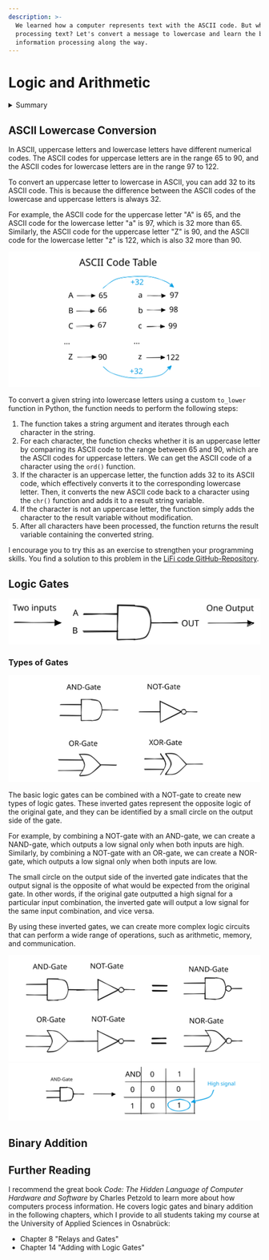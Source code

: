 ```yaml
---
description: >-
  We learned how a computer represents text with the ASCII code. But what about
  processing text? Let's convert a message to lowercase and learn the basics of
  information processing along the way.
---
```


# Logic and Arithmetic

<details>

<summary>Summary</summary>

In this lesson, you'll learn:

* How you can use simple addition to convert ASCII letters to lowercase.
* That computers use small devices called logic gates in large quantity to perform all information processing.
* How logic gates can be built from even smaller things.
* How binary addition is possible with only logic gates.

This lesson is relevant for [Exercise 6: Text Messages](https://docs.google.com/viewer?url=https://raw.githubusercontent.com/winf-hsos/lifi-exercises/master/exercises/06\_exercise\_text\_messages.pdf).

</details>

## ASCII Lowercase Conversion

In ASCII, uppercase letters and lowercase letters have different numerical codes. The ASCII codes for uppercase letters are in the range 65 to 90, and the ASCII codes for lowercase letters are in the range 97 to 122.&#x20;

To convert an uppercase letter to lowercase in ASCII, you can add 32 to its ASCII code. This is because the difference between the ASCII codes of the lowercase and uppercase letters is always 32.&#x20;

For example, the ASCII code for the uppercase letter "A" is 65, and the ASCII code for the lowercase letter "a" is 97, which is 32 more than 65. Similarly, the ASCII code for the uppercase letter "Z" is 90, and the ASCII code for the lowercase letter "z" is 122, which is also 32 more than 90.

<img src="../../.gitbook/assets/file.excalidraw (15).svg" alt="We can add 32 to the ASCII code of a capital letter to convert it to lowercase." class="gitbook-drawing">

To convert a given string into lowercase letters using a custom `to_lower` function in Python, the function needs to perform the following steps:

1. The function takes a string argument and iterates through each character in the string.
2. For each character, the function checks whether it is an uppercase letter by comparing its ASCII code to the range between 65 and 90, which are the ASCII codes for uppercase letters. We can get the ASCII code of a character using the `ord()` function.
3. If the character is an uppercase letter, the function adds 32 to its ASCII code, which effectively converts it to the corresponding lowercase letter. Then, it converts the new ASCII code back to a character using the `chr()` function and adds it to a result string variable.
4. If the character is not an uppercase letter, the function simply adds the character to the result variable without modification.
5. After all characters have been processed, the function returns the result variable containing the converted string.

I encourage you to try this as an exercise to strengthen your programming skills. You find a solution to this problem in the [LiFi code GitHub-Repository](https://github.com/winf-hsos/LiFi-code/blob/main/problem\_solutions/to\_lower.py).

## Logic Gates

<img src="../../.gitbook/assets/file.excalidraw (17).svg" alt="Most logic gates have two inputs and one output. They combine the inputs to produce the output following a specific logic." class="gitbook-drawing">

### Types of Gates

<img src="../../.gitbook/assets/file.excalidraw (6).svg" alt="The four basic logic gates." class="gitbook-drawing">

The basic logic gates can be combined with a NOT-gate to create new types of logic gates. These inverted gates represent the opposite logic of the original gate, and they can be identified by a small circle on the output side of the gate.

For example, by combining a NOT-gate with an AND-gate, we can create a NAND-gate, which outputs a low signal only when both inputs are high. Similarly, by combining a NOT-gate with an OR-gate, we can create a NOR-gate, which outputs a low signal only when both inputs are low.

The small circle on the output side of the inverted gate indicates that the output signal is the opposite of what would be expected from the original gate. In other words, if the original gate outputted a high signal for a particular input combination, the inverted gate will output a low signal for the same input combination, and vice versa.

By using these inverted gates, we can create more complex logic circuits that can perform a wide range of operations, such as arithmetic, memory, and communication.

<img src="../../.gitbook/assets/file.excalidraw.svg" alt="The AND- and OR-gate combined with the NOT-gate result in an NAND- and NOR-gate." class="gitbook-drawing">

<img src="../../.gitbook/assets/file.excalidraw (2).svg" alt="Truth table for the AND-gate. It only creates a high signal when both inputs are also high (or on)." class="gitbook-drawing">

## Binary Addition

## Further Reading

I recommend the great book _Code: The Hidden Language of Computer Hardware and Software_ by Charles Petzold to learn more about how computers process information. He covers logic gates and binary addition in the following chapters, which I provide to all students taking my course at the University of Applied Sciences in Osnabrück:

* Chapter 8 "Relays and Gates"
* Chapter 14 "Adding with Logic Gates"

